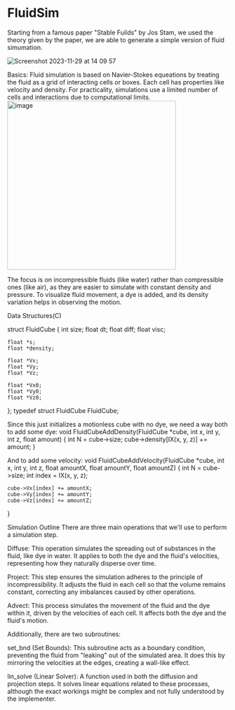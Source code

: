 # FluidSim

Starting from a famous paper "Stable Fuilds" by Jos Stam, we used the theory given by the paper, we are able to generate a simple version of fluid simumation. 


![Screenshot 2023-11-29 at 14 09 57](https://github.com/Feng-Jiang28/FluidSim/assets/106386742/d5414692-a040-4982-a55d-c4777fc17dee)

Basics: 
Fluid simulation is based on Navier-Stokes equeations by treating the fluid as a grid of interacting cells or boxes.
Each cell has properties like velocity and density. For practicality, simulations use a limited number of cells and interactions due to computational limits.
<img width="384" alt="image" src="https://github.com/Feng-Jiang28/FluidSim/assets/106386742/43fe3ed4-6d7b-4792-9e80-c11bbf938158">

The focus is on incompressible fluids (like water) rather than compressible ones (like air), as they are easier to simulate with constant density and pressure. 
To visualize fluid movement, a dye is added, and its density variation helps in observing the motion.

Data Structures(C)

struct FluidCube {
    int size;
    float dt;
    float diff;
    float visc;
    
    float *s;
    float *density;
    
    float *Vx;
    float *Vy;
    float *Vz;

    float *Vx0;
    float *Vy0;
    float *Vz0;
};
typedef struct FluidCube FluidCube;

Since this just initializes a motionless cube with no dye, we need a way both to add some dye:
void FluidCubeAddDensity(FluidCube *cube, int x, int y, int z, float amount)
{
    int N = cube->size;
    cube->density[IX(x, y, z)] += amount;
}

And to add some velocity:
void FluidCubeAddVelocity(FluidCube *cube, int x, int y, int z, float amountX, float amountY, float amountZ)
{
    int N = cube->size;
    int index = IX(x, y, z);
    
    cube->Vx[index] += amountX;
    cube->Vy[index] += amountY;
    cube->Vz[index] += amountZ;
}

Simulation Outline
There are three main operations that we'll use to perform a simulation step.

Diffuse: This operation simulates the spreading out of substances in the fluid, like dye in water. It applies to both the dye and the fluid's velocities, representing how they naturally disperse over time.

Project: This step ensures the simulation adheres to the principle of incompressibility. It adjusts the fluid in each cell so that the volume remains constant, correcting any imbalances caused by other operations.

Advect: This process simulates the movement of the fluid and the dye within it, driven by the velocities of each cell. It affects both the dye and the fluid's motion.

Additionally, there are two subroutines:

set_bnd (Set Bounds): This subroutine acts as a boundary condition, preventing the fluid from "leaking" out of the simulated area. It does this by mirroring the velocities at the edges, creating a wall-like effect.

lin_solve (Linear Solver): A function used in both the diffusion and projection steps. It solves linear equations related to these processes, although the exact workings might be complex and not fully understood by the implementer.
